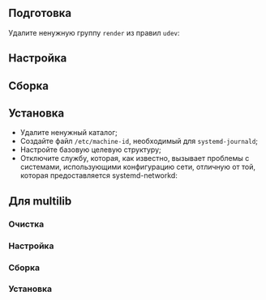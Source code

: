 <pkg :name="'systemd'" instsize showsbu2></pkg>

## Подготовка

Удалите ненужную группу `render` из правил `udev`:
<package-script :package="'systemd'" :type="'prepare'"></package-script>

## Настройка

<package-script :package="'systemd'" :type="'configure'"></package-script>

## Сборка

<package-script :package="'systemd'" :type="'build'"></package-script>

## Установка

<package-script :package="'systemd'" :type="'install'"></package-script>

- Удалите ненужный каталог;
- Создайте файл `/etc/machine-id`, необходимый для `systemd-journald`;
- Настройте базовую целевую структуру;
- Отключите службу, которая, как известно, вызывает проблемы с системами, использующими конфигурацию сети, отличную от той, которая предоставляется systemd-networkd:

<package-script :package="'systemd'" :type="'postinstall'"></package-script>

## Для multilib

### Очистка

<package-script :package="'systemd'" :type="'multi_prepare'"></package-script>

### Настройка

<package-script :package="'systemd'" :type="'multi_configure'"></package-script>

### Сборка

<package-script :package="'systemd'" :type="'multi_build'"></package-script>

### Установка

<package-script :package="'systemd'" :type="'multi_install'"></package-script>

<script>
	new Vue({ el: '#main' })
</script>
